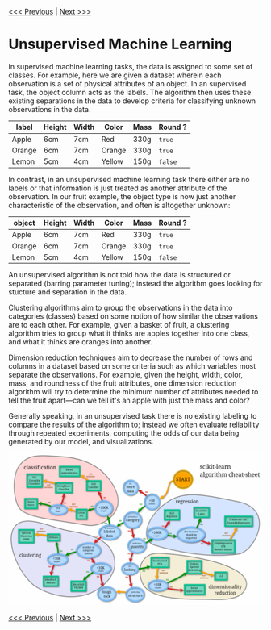 [<<< Previous](07-supervised.md) | [Next >>>](09-review.md)

# Unsupervised Machine Learning

In supervised machine learning tasks, the data is assigned to some set of classes. For example, here we are given a dataset wherein each observation is a set of physical attributes of an object. In an supervised task, the object column acts as the labels. The algorithm then uses these existing separations in the data to develop criteria for classifying unknown observations in the data.

label | Height | Width | Color | Mass | Round ?
-----  | -------| ------| -------| ---- | -------
Apple  | 6cm    | 7cm   | Red    | 330g | `true`
Orange | 6cm    | 7cm   | Orange | 330g | `true`
Lemon  | 5cm    | 4cm   | Yellow | 150g | `false`

In contrast, in an unsupervised machine learning task there either are no labels or that information is just treated as another attribute of the observation. In our fruit example, the object type is now just another characteristic of the observation, and often is altogether unknown:

object | Height | Width | Color  | Mass | Round ?
-----  | -------| ------| -------| ---- | -------
Apple  | 6cm    | 7cm   | Red    | 330g | `true`
Orange | 6cm    | 7cm   | Orange | 330g | `true`
Lemon  | 5cm    | 4cm   | Yellow | 150g | `false`

An unsupervised algorithm is not told how the data is structured or separated (barring parameter tuning); instead the algorithm goes looking for stucture and separation in the data.

Clustering algorithms aim to group the observations in the data into categories (classes) based on some notion of how similar the observations are to each other. For example, given a basket of fruit, a clustering algorithm tries to group what it thinks are apples together into one class, and what it thinks are oranges into another.

Dimension reduction techniques aim to decrease the number of rows and columns in a dataset based on some criteria such as which variables most separate the observations. For example, given the height, width, color, mass, and roundness of the fruit attributes, one dimension reduction algorithm will try to determine the minimum number of attributes needed to tell the fruit apart—can we tell it's an apple with just the mass and color?

Generally speaking, in an unsupervised task there is no existing labeling to compare the results of the algorithm to; instead we often evaluate reliability through repeated experiments, computing the odds of our data being generated by our model, and visualizations.

![scikit-learn's algorithm cheat sheet, which depicts a mind-map scheme, which can help you choose an algorithm for classification](../images/algorithms_cheatsheet.png)

[<<< Previous](07-supervised.md) | [Next >>>](09-review.md)
